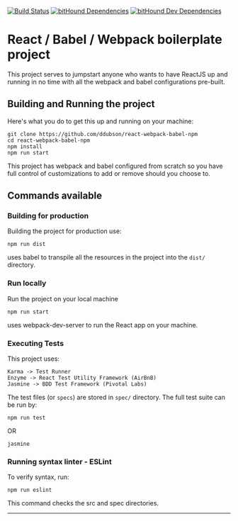 [![Build Status](https://travis-ci.org/ddubson/react-webpack-babel-npm.svg?branch=master)](https://travis-ci.org/ddubson/react-webpack-babel-npm)
[![bitHound Dependencies](https://www.bithound.io/github/ddubson/react-webpack-babel-npm/badges/dependencies.svg)](https://www.bithound.io/github/ddubson/react-webpack-babel-npm/master/dependencies/npm)
[![bitHound Dev Dependencies](https://www.bithound.io/github/ddubson/react-webpack-babel-npm/badges/devDependencies.svg)](https://www.bithound.io/github/ddubson/react-webpack-babel-npm/master/dependencies/npm)

# React / Babel / Webpack boilerplate project

This project serves to jumpstart anyone who wants to have ReactJS up and running in no time with all the webpack and babel configurations pre-built.


## Building and Running the project

Here's what you do to get this up and running on your machine:

```
git clone https://github.com/ddubson/react-webpack-babel-npm
cd react-webpack-babel-npm
npm install
npm run start
```

This project has webpack and babel configured from scratch so you have full control of customizations to add or remove should you choose to.

## Commands available

### Building for production

Building the project for production use:

`npm run dist`

uses babel to transpile all the resources in the project into the `dist/` directory.

### Run locally

Run the project on your local machine

`npm run start`

uses webpack-dev-server to run the React app on your machine.

### Executing Tests

This project uses:

```
Karma -> Test Runner 
Enzyme -> React Test Utility Framework (AirBnB)
Jasmine -> BDD Test Framework (Pivotal Labs)
```

The test files (or `specs`) are stored in `spec/` directory. The full test suite can be run by:

`npm run test`

OR

`jasmine`

### Running syntax linter - ESLint

To verify syntax, run:

`npm run eslint`

This command checks the src and spec directories.

---
